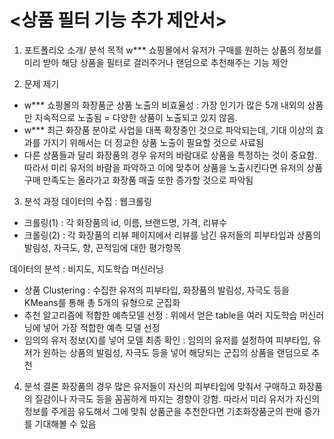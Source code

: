 # <상품 필터 기능 추가 제안서> 

1) 포트폴리오 소개/ 분석 목적
w*** 쇼핑몰에서 유저가 구매를 원하는 상품의 정보를 미리 받아 해당 상품을 필터로 걸러주거나 랜덤으로 추천해주는 기능 제안

2) 문제 제기
- w*** 쇼핑몰의 화장품군 상품 노출의 비효율성 : 가장 인기가 많은 5개 내외의 상품만 지속적으로 노출됨 = 다양한 상품이 노출되고 있지 않음.
- w***  최근 화장품 분야로 사업을 대폭 확장중인 것으로 파악되는데, 기대 이상의 효과를 가지기 위해서는 더 정교한 상품 노출이 필요할 것으로 사료됨
- 다른 상품들과 달리 화장품의 경우 유저의 바람대로 상품을 특정하는 것이 중요함. 따라서 미리 유저의 바람을 파악하고 이에 맞추어 상품을 노출시킨다면 유저의 상품 구매 만족도는 올라가고 화장품 매출 또한 증가할 것으로 파악됨

3) 분석 과정
데이터의 수집 : 웹크롤링
- 크롤링(1) : 각 화장품의 id, 이름, 브랜드명, 가격, 리뷰수
- 크롤링(2) : 각 화장품의 리뷰 페이지에서 리뷰를 남긴 유저들의 피부타입과 상품의 발림성, 자극도, 향, 끈적임에 대한 평가항목
 
데이터의 분석 : 비지도, 지도학습 머신러닝
- 상품 Clustering : 수집한 유저의 피부타입, 화장품의 발림성, 자극도 등을 KMeans를 통해 총 5개의 유형으로 군집화
- 추천 알고리즘에 적합한 예측모델 선정 : 위에서 얻은 table을 여러 지도학습 머신러닝에 넣어 가장 적합한 예측 모델 선정
- 임의의 유저 정보(X)를 넣어 모델 최종 확인 : 임의의 유저를 설정하여 피부타입, 유저가 원하는 상품의 발림성, 자극도 등을 넣어 해당되는 군집의 상품을 랜덤으로 추천

4) 분석 결론
화장품의 경우 많은 유저들이 자신의 피부타입에 맞춰서 구매하고 화장품의 질감이나 자극도 등을 꼼꼼하게 따지는 경향이 강함. 따라서 미리 유저가 자신의 정보를 주게끔 유도해서 그에 맞춰 상품군을 추천한다면 기초화장품군의 판매 증가를 기대해볼 수 있음


